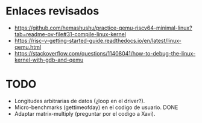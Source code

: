 # Enlaces revisados

- https://github.com/hemashushu/practice-qemu-riscv64-minimal-linux?tab=readme-ov-file#31-compile-linux-kernel
- https://risc-v-getting-started-guide.readthedocs.io/en/latest/linux-qemu.html
- https://stackoverflow.com/questions/11408041/how-to-debug-the-linux-kernel-with-gdb-and-qemu

# TODO

- Longitudes arbitrarias de datos (¿loop en el driver?).
- Micro-benchmarks (gettimeofday) en el codigo de usuario. DONE
- Adaptar matrix-multiply (preguntar por el codigo a Xavi).

